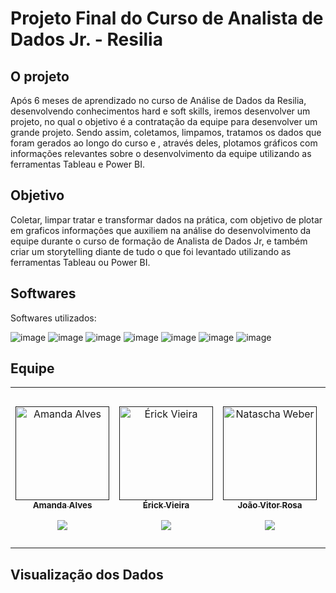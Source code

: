 # Projeto Final do Curso de Analista de Dados Jr. - Resilia

## **O projeto**
  Após 6 meses de aprendizado no curso de Análise de Dados da Resilia, desenvolvendo conhecimentos hard e soft skills, iremos desenvolver um projeto, no qual o objetivo é a contratação da equipe para desenvolver um grande projeto. Sendo assim, coletamos, limpamos, tratamos os dados que foram gerados ao longo do curso e , através deles, plotamos gráficos com informações relevantes sobre o desenvolvimento da equipe utilizando as ferramentas Tableau e Power BI.

## **Objetivo**
  Coletar, limpar tratar e transformar dados na prática, com objetivo de plotar em graficos informações que auxiliem na análise do desenvolvimento da equipe durante o curso de formação de Analista de Dados Jr, e também criar um storytelling diante de tudo o que foi levantado utilizando as ferramentas Tableau ou Power BI.

## **Softwares**
Softwares utilizados:

![image](https://user-images.githubusercontent.com/106816863/200646020-6547b4c1-579b-4f28-9bfb-c05d35142b84.png)
![image](https://user-images.githubusercontent.com/106816863/200651143-b08f4c9f-a505-410a-985f-a57e569089c2.png)
![image](https://user-images.githubusercontent.com/106816863/200654287-66d7e8ab-e486-4860-88d9-9527d54c3e1b.png)
![image](https://user-images.githubusercontent.com/106816863/200651984-b905e805-7507-4348-985b-a3d40ea38aff.png)
![image](https://user-images.githubusercontent.com/106816863/200652095-74b26ced-0349-496e-98ce-ca6a8e795915.png)
![image](https://user-images.githubusercontent.com/106816863/200654363-97ecfec8-c4b0-4f64-8993-e6fb31be92d0.png)
![image](https://user-images.githubusercontent.com/106816863/200654424-40a5a077-92bb-4acd-80b7-9335de826ddf.png)


## **Equipe**
<table align="center">
  
  <td align="center"><br>
        <a href="">
            <img src="https://i.imgur.com/c4HKS4y.png" title="source: imgur.com" width="150px;" alt="Amanda Alves" style="max-width:100%;">
            <br><sub><b>Amanda Alves</b></sub><br>
        <p align="center">
            </a>    
            <a href="https://github.com/AmandaAlR">
                   <img src="https://img.shields.io/badge/-Github-000?style=flat-square&logo=Github&logoColor=white&link=https://github.com/AmandaAlR">
            </a>
       </p>
</td>
  <td align="center"><br>
        <a href="">
            <img src="https://i.imgur.com/nRmIkBI.png" width="150px;" alt="Érick Vieira" style="max-width:100%;">
            <br><sub><b>Érick Vieira</b></sub><br>
        <p align="center">
            </a>    
            <a href="https://github.com/XxMeckxX">
                   <img src="https://img.shields.io/badge/-Github-000?style=flat-square&logo=Github&logoColor=white&link=https://github.com/XxMeckxX">
            </a>
       </p>
</td>
<td align="center"><br>
        <a href="">
            <img src="https://i.imgur.com/5LmfbuP.png" width="150px;" align="center"; alt="Natascha Weber" style="max-width:100%;">
            <br><sub><b>João Vitor Rosa</b></sub><br>
        <p align="center">
            </a>    
            <a href="https://github.com/joaorosa2">
                   <img src="https://img.shields.io/badge/-Github-000?style=flat-square&logo=Github&logoColor=white&link=https://github.com/joaorosa2">
            </a>
       </p>
       
 </td>
  <td align="center"><br>
        <a href="">
            <img src="https://i.imgur.com/okbsdTy.png" width="150px;" alt="Marcus Vinicius" style="max-width:100%;">
            <br><sub><b>Marcus Vinicius</b></sub><br>
        <p align="center">
            </a>    
            <a href="https://github.com/marcus-vn-santos">
                   <img src="https://img.shields.io/badge/-Github-000?style=flat-square&logo=Github&logoColor=white&link=https://github.com/marcus-vn-santos">
            </a>
       </p>
    </td>
  <td align="center"><br>
        <a href="">
            <img src="https://i.imgur.com/AArv5Cu.png" width="150px;" alt="Stephanie Fernandes" style="max-width:100%;">
            <br><sub><b>[João Rosa](https://github.com/joaorosa2)</b></sub><br>
        <p align="center">
            </a>    
            <a href="https://github.com/stefernandes23">
                   <img src="https://img.shields.io/badge/-Github-000?style=flat-square&logo=Github&logoColor=white&link=https://github.com/stefernandes23">
            </a>
       </p>
</td>
</td>
</table>


## **Visualização dos Dados**



